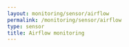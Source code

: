 ```yaml
---
layout: monitoring/sensor/airflow
permalink: /monitoring/sensor/airflow
type: sensor
title: Airflow monitoring
---
```

